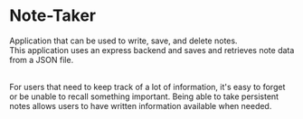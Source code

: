 # Note-Taker

Application that can be used to write, save, and delete notes.<br>
This application uses an express backend and saves and retrieves note data from a JSON file.<br><br>

For users that need to keep track of a lot of information, it's easy to forget or be unable to recall something important. Being able to take persistent notes allows users to have written information available when needed.
